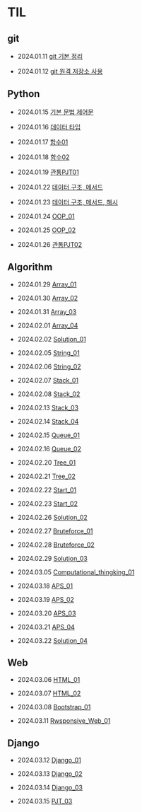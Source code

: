 # TIL

## git
- 2024.01.11 [git 기본 정리](./TIL/2024.01.11_git_base.md)    

- 2024.01.12 [git 원격 저장소 사용](./TIL/2024.01.12_git_remote.md)    

## Python
- 2024.01.15 [기본 문법 제어문](./TIL/2024.01.15_Program.md)    

- 2024.01.16 [데이터 타입](./TIL/2024.01.16_Python02.md)    

- 2024.01.17 [함수01](./TIL/2024.01.17_Function.md)    

- 2024.01.18 [함수02](./TIL/2024.01.18_Function2.md)

- 2024.01.19 [관통PJT01](./TIL/2024.01.19_PJT01.md)

- 2024.01.22 [데이터 구조, 메서드](./TIL/2024.01.22_Data_Structure.md)

- 2024.01.23 [데이터 구조, 메서드, 해시](./TIL/2024.01.23_Data_Structure02.md)

- 2024.01.24 [OOP_01](./TIL/2024.01.24_OOP01.md)

- 2024.01.25 [OOP_02](./TIL/2024.01.25_OOP02.md)

- 2024.01.26 [관통PJT02](./TIL/2024.01.26_PJT02.md)

## Algorithm
- 2024.01.29 [Array_01](./TIL/2024.01.29_Array01.md)

- 2024.01.30 [Array_02](./TIL/2024.01.30_Array02.md)

- 2024.01.31 [Array_03](./TIL/2024.01.31_Array03.md)

- 2024.02.01 [Array_04](./TIL/2024.02.01_Array04.md)

- 2024.02.02 [Solution_01](./TIL/2024.02.02_Solution01.md)

- 2024.02.05 [String_01](./TIL/2024.02.05_String01.md)

- 2024.02.06 [String_02](./TIL/2024.02.06_String02.md)

- 2024.02.07 [Stack_01](./TIL/2024.02.07_Stack01.md)

- 2024.02.08 [Stack_02](./TIL/2024.02.08_Stack02.md)

- 2024.02.13 [Stack_03](./TIL/2024.02.13_Stack03.md)

- 2024.02.14 [Stack_04](./TIL/2024.02.14_Stack04.md)

- 2024.02.15 [Queue_01](./TIL/2024.02.15_Queue01.md)

- 2024.02.16 [Queue_02](./TIL/2024.02.16_Queue02.md)

- 2024.02.20 [Tree_01](./TIL/2024.02.20_Tree01.md)

- 2024.02.21 [Tree_02](./TIL/2024.02.21_Tree02.md)

- 2024.02.22 [Start_01](./TIL/2024.02.22_Start01.md)

- 2024.02.23 [Start_02](./TIL/2024.02.23_Start02.md)

- 2024.02.26 [Solution_02](./TIL/2024.02.26_Solution02.md)

- 2024.02.27 [Bruteforce_01](./TIL/2024.02.27_Bruteforce01.md)

- 2024.02.28 [Bruteforce_02](./TIL/2024.02.28_Bruteforce02.md)

- 2024.02.29 [Solution_03](./TIL/2024.02.29_Solution03.md)

- 2024.03.05 [Computational_thingking_01](./TIL/2024.03.05_Computiational_Thinking01.md)

- 2024.03.18 [APS_01](./TIL/2024.03.18_APS01.md)

- 2024.03.19 [APS_02](./TIL/2024.03.19_APS02.md)

- 2024.03.20 [APS_03](./TIL/2024.03.20_APS03.md)

- 2024.03.21 [APS_04](./TIL/2024.03.21_APS04.md)

- 2024.03.22 [Solution_04](./TIL/2024.03.22_Solution04.md)

## Web
- 2024.03.06 [HTML_01](./TIL/2024.03.06_Web01.md)

- 2024.03.07 [HTML_02](./TIL/2024.03.07_Web02.md)

- 2024.03.08 [Bootstrap_01](./TIL/2024.03.08_Web03.md)

- 2024.03.11 [Rwsponsive_Web_01](./TIL/2024.03.11_Web04.md)

## Django
- 2024.03.12 [Django_01](./TIL/2024.03.12_Django01.md)

- 2024.03.13 [Django_02](./TIL/2024.03.13_Django02.md)

- 2024.03.14 [Django_03](./TIL/2024.03.14_Django03.md)

- 2024.03.15 [PJT_03](./TIL/2024.03.15_PJT03.md)